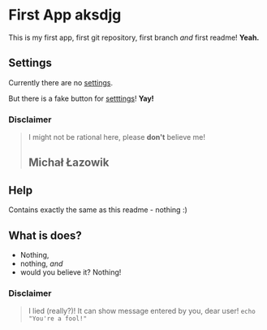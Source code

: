 First App aksdjg
==========

This is my first app, first git repository, first branch _and_ first readme!
__Yeah.__

Settings
--------

Currently there are no [settings][1].

But there is a fake button for [setttings][1]!
__Yay!__

### Disclaimer
> I might not be rational here, please __don't__ believe me!
> ## Michał Łazowik

Help
----

Contains exactly the same as this readme - nothing :)

What is does?
-------------

* Nothing,
* nothing, _and_
* would you believe it? Nothing!

### Disclaimer
> I lied (really?)! It can show message entered by you, dear user! `echo "You're a fool!"`

[1]: http://example.com/    "Settings"

